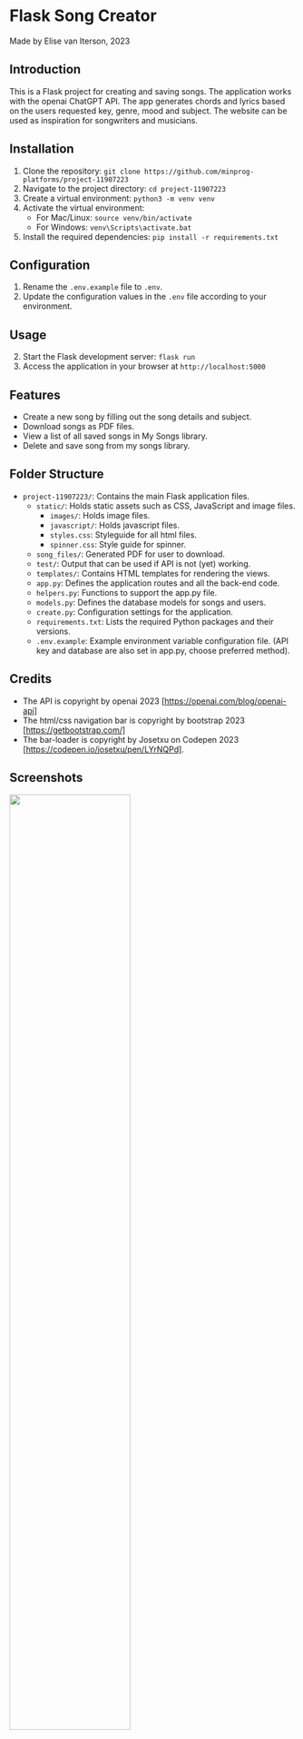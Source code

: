 # Flask Song Creator

Made by Elise van Iterson, 2023

## Introduction

This is a Flask project for creating and saving songs. The application works with the openai ChatGPT API.
The app generates chords and lyrics based on the users requested key, genre, mood and subject. The website
can be used as inspiration for songwriters and musicians.

## Installation

1. Clone the repository: `git clone https://github.com/minprog-platforms/project-11907223`
2. Navigate to the project directory: `cd project-11907223`
3. Create a virtual environment: `python3 -m venv venv`
4. Activate the virtual environment:
   - For Mac/Linux: `source venv/bin/activate`
   - For Windows: `venv\Scripts\activate.bat`
5. Install the required dependencies: `pip install -r requirements.txt`

## Configuration

1. Rename the `.env.example` file to `.env`.
2. Update the configuration values in the `.env` file according to your environment.

## Usage

2. Start the Flask development server: `flask run`
3. Access the application in your browser at `http://localhost:5000`

## Features

- Create a new song by filling out the song details and subject.
- Download songs as PDF files.
- View a list of all saved songs in My Songs library.
- Delete and save song from my songs library.

## Folder Structure

- `project-11907223/`: Contains the main Flask application files.
  - `static/`: Holds static assets such as CSS, JavaScript and image files.
    - `images/`: Holds image files.
    - `javascript/`: Holds javascript files.
    - `styles.css`: Styleguide for all html files.
    - `spinner.css`: Style guide for spinner.
  - `song_files/`: Generated PDF for user to download.
  - `test/`: Output that can be used if API is not (yet) working.
  - `templates/`: Contains HTML templates for rendering the views.
  - `app.py`: Defines the application routes and all the back-end code.
  - `helpers.py`: Functions to support the app.py file.
  - `models.py`: Defines the database models for songs and users.
  - `create.py`: Configuration settings for the application.
  - `requirements.txt`: Lists the required Python packages and their versions.
  - `.env.example`: Example environment variable configuration file.
    (API key and database are also set in app.py, choose preferred method).

## Credits

- The API is copyright by openai 2023 [https://openai.com/blog/openai-api]
- The html/css navigation bar is copyright by bootstrap 2023 [https://getbootstrap.com/]
- The bar-loader is copyright by Josetxu on Codepen 2023 [https://codepen.io/josetxu/pen/LYrNQPd].

## Screenshots

<img src="static/images/screenshot-index.png" width="65%">
<img src="static/images/screenshot-navbar.png" width="65%">
<img src="static/images/screenshot-created.png" width="65%">
<img src="static/images/screenshot-mysongs.png" width="65%">


## Contributing

Contributions are welcome! If you find any issues or have suggestions for improvements, please open an issue or submit a pull request.
